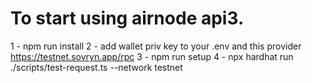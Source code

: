 # To start using airnode api3.

1 - npm run install
2 - add wallet priv key to your .env and this provider https://testnet.sovryn.app/rpc
3 - npm run setup
4 - npx hardhat run ./scripts/test-request.ts --network testnet
